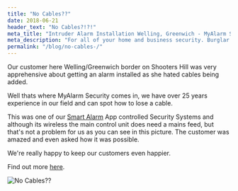 ```yaml
---
title: "No Cables??"
date: 2018-06-21
header_text: "No Cables?!?!"
meta_title: "Intruder Alarm Installation Welling, Greenwich - MyAlarm Security"
meta_description: "For all of your home and business security. Burglar Alarm Servicing, Burglar Alarm Installation, Alarm Battery and CCTV. Call 020 8302 4065 or email us."
permalink: "/blog/no-cables-/"
---
```


Our customer here Welling/Greenwich border on Shooters Hill was very apprehensive about getting an alarm installed as she hated cables being added.

Well thats where MyAlarm Security comes in, we have over 25 years experience in our field and can spot how to lose a cable.

This was one of our [Smart Alarm](/categories/burglar-alarms/) App controlled Security Systems and although its wireless the main control unit does need a mains feed, but that\'s not a problem for us as you can see in this picture. The customer was amazed and even asked how it was possible.

We\'re really happy to keep our customers even happier.

Find out more [here](/contact/).

![No Cables??](https://res.cloudinary.com/kbs/image/upload/qm3lansxypcm5khrbe7t.jpg)